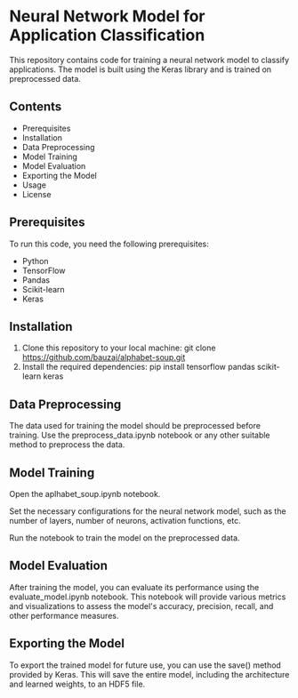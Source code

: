 # Neural Network Model for Application Classification

This repository contains code for training a neural network model to classify applications. The model is built using the Keras library and is trained on preprocessed data.

## Contents

- Prerequisites
- Installation
- Data Preprocessing
- Model Training
- Model Evaluation
- Exporting the Model
- Usage
- License

## Prerequisites

To run this code, you need the following prerequisites:

- Python
- TensorFlow
- Pandas
- Scikit-learn
- Keras

## Installation

1. Clone this repository to your local machine: git clone https://github.com/bauzaj/alphabet-soup.git
2. Install the required dependencies: pip install tensorflow pandas scikit-learn keras

## Data Preprocessing
The data used for training the model should be preprocessed before training. Use the preprocess_data.ipynb notebook or any other suitable method to preprocess the data.

## Model Training
Open the aplhabet_soup.ipynb notebook.

Set the necessary configurations for the neural network model, such as the number of layers, number of neurons, activation functions, etc.

Run the notebook to train the model on the preprocessed data.

## Model Evaluation
After training the model, you can evaluate its performance using the evaluate_model.ipynb notebook. This notebook will provide various metrics and visualizations to assess the model's accuracy, precision, recall, and other performance measures.

## Exporting the Model
To export the trained model for future use, you can use the save() method provided by Keras. This will save the entire model, including the architecture and learned weights, to an HDF5 file.


